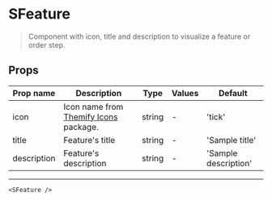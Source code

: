 # SFeature

> Component with icon, title and description to visualize a feature or order step.

## Props

| Prop name   | Description                                                               | Type   | Values | Default              |
| ----------- | ------------------------------------------------------------------------- | ------ | ------ | -------------------- |
| icon        | Icon name from [Themify Icons](https://themify.me/themify-icons) package. | string | -      | 'tick'               |
| title       | Feature's title                                                           | string | -      | 'Sample title'       |
| description | Feature's description                                                     | string | -      | 'Sample description' |

---

```vue live
<SFeature />
```
